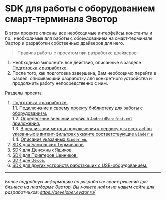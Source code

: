 # SDK для работы с оборудованием смарт-терминала Эвотор


В этом проекте описаны все необходимые интерфейсы, константы и пр., необходимые для работы с оборудованием на смарт-терминале Эвотор и разработки собственных драйверов для него.

>Правила работы с проектом при разработке драйверов:  

1. Необходимо выполнить все действия, описанные в разделе  [Подготовка к разработке](https://github.com/Draudr/device-drivers/blob/master/Preparation_for_development.md)  
2. После того, как подготовка завершена, Вам необходимо перейти в раздел, описывающий разработку для конкретного устройства и продолжить работу непосредственно с ним.  

Разделы проекта:

1. [Подготовка к разработке.](https://github.com/Draudr/device-drivers/blob/master/Preparation_for_development.md)  
1.1. [Подключение к своему проекту библиотеку для работы с оборудованием.](https://github.com/Draudr/device-drivers/blob/master/Preparation_for_development.md#101)  
1.2. [Определение внешний сервис в `AndroidManifest.xml` приложения.](#102)  
1.3. [В реализации метода подключения к сервису для всех action указанных в интент-фильтрах укажите соответствующие `Binder'ы`](#103)  
1.4. [Описание указанных `Binder'ов`.](#104)
2. [SDK для Банковских Терминалов.](https://github.com/Draudr/device-drivers/blob/master/README_PinPad.md)
3. [SDK для Денежных Ящиков.]()
4. [SDK для Принтеров Ценников.]()
5. [SDK для Весов.](https://github.com/Draudr/device-drivers/blob/master/README_Scales.md)
6. [SDK для других устройств работающих с USB-оборудованием.]()
-----
###### Более подробную информацию по разрабатке своих решений для бизнеса на платформе Эвотор, Вы можете найти на нашем сайте для разработчиков: https://developer.evotor.ru/
